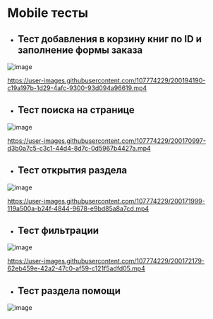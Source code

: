 # <h1>Mobile тесты</h1>

* <h2>Тест добавления в корзину книг по ID и заполнение формы заказа</h2> 
 
![image](https://user-images.githubusercontent.com/107774229/200141349-30d71247-6d0a-4664-9188-f4fee173eebe.png)
 

https://user-images.githubusercontent.com/107774229/200194190-c19a197b-1d29-4afc-9300-93d094a96619.mp4

 
* <h2>Тест поиска на странице</h2> 

![image](https://user-images.githubusercontent.com/107774229/200197573-0af5e6d9-e15c-431e-81ef-f4b3ca4dd22c.png)

https://user-images.githubusercontent.com/107774229/200170997-d3b0a7c5-c3c1-44d4-8d7c-0d5967b4427a.mp4

* <h2>Тест открытия раздела</h2> 

![image](https://user-images.githubusercontent.com/107774229/200141399-83488b87-3971-4ae3-ab08-e94be3a41e6e.png)

https://user-images.githubusercontent.com/107774229/200171999-119a500a-b24f-4844-9678-e9bd85a8a7cd.mp4

* <h2>Тест фильтрации</h2> 

![image](https://user-images.githubusercontent.com/107774229/200141420-a516fdd3-9db0-45a7-811d-d70fcf219e89.png)

https://user-images.githubusercontent.com/107774229/200172179-62eb459e-42a2-47c0-af59-c121f5adfd05.mp4

* <h2>Тест раздела помощи</h2> 

![image](https://user-images.githubusercontent.com/107774229/200141439-4d833d5f-574f-418b-b8c4-0c9cb145a49f.png)
